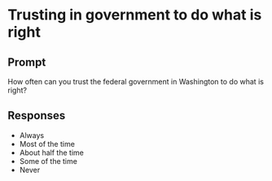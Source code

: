 # Trusting in government to do what is right

## Prompt
How often can you trust the federal government in Washington to do what is right?

## Responses
- Always
- Most of the time
- About half the time
- Some of the time
- Never
